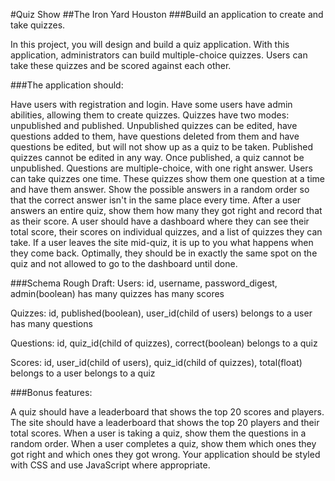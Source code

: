 #Quiz Show
##The Iron Yard Houston
###Build an application to create and take quizzes.

In this project, you will design and build a quiz application. With this application, administrators can build multiple-choice quizzes. Users can take these quizzes and be scored against each other.

###The application should:

Have users with registration and login.
Have some users have admin abilities, allowing them to create quizzes.
Quizzes have two modes: unpublished and published.
Unpublished quizzes can be edited, have questions added to them, have questions deleted from them and have questions be edited, but will not show up as a quiz to be taken.
Published quizzes cannot be edited in any way. Once published, a quiz cannot be unpublished.
Questions are multiple-choice, with one right answer.
Users can take quizzes one time. These quizzes show them one question at a time and have them answer. Show the possible answers in a random order so that the correct answer isn't in the same place every time.
After a user answers an entire quiz, show them how many they got right and record that as their score.
A user should have a dashboard where they can see their total score, their scores on individual quizzes, and a list of quizzes they can take.
If a user leaves the site mid-quiz, it is up to you what happens when they come back. Optimally, they should be in exactly the same spot on the quiz and not allowed to go to the dashboard until done.

###Schema Rough Draft:
  Users: id, username, password_digest, admin(boolean)
    has many quizzes
    has many scores

  Quizzes: id, published(boolean), user_id(child of users)
    belongs to a user
    has many questions

  Questions: id, quiz_id(child of quizzes), correct(boolean)
    belongs to a quiz

  Scores: id, user_id(child of users), quiz_id(child of quizzes), total(float)
    belongs to a user
    belongs to a quiz

###Bonus features:

A quiz should have a leaderboard that shows the top 20 scores and players.
The site should have a leaderboard that shows the top 20 players and their total scores.
When a user is taking a quiz, show them the questions in a random order.
When a user completes a quiz, show them which ones they got right and which ones they got wrong.
Your application should be styled with CSS and use JavaScript where appropriate.
